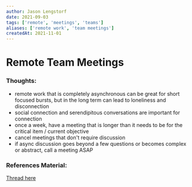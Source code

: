 ```yaml
---
author: Jason Lengstorf
date: 2021-09-03
tags: ['remote', 'meetings', 'teams']
aliases: ['remote work', 'team meetings']
createdAt: 2021-11-01
---
```

# Remote Team Meetings


### Thoughts:
- remote work that is completely asynchronous can be great for short focused bursts, but in the long term can lead to loneliness and disconnection
- social connection and serendipitous conversations are important for connection
- once a week, have a meeting that is longer than it needs to be for the critical item / current objective
- cancel meetings that don't require discussion
- if async discussion goes beyond a few questions or becomes complex or abstract, call a meeting ASAP

### References Material: 

[](https://twitter.com/jlengstorf/status/1433815603295371265)

[Thread here](https://threadreaderapp.com/thread/1433815603295371265.html)
